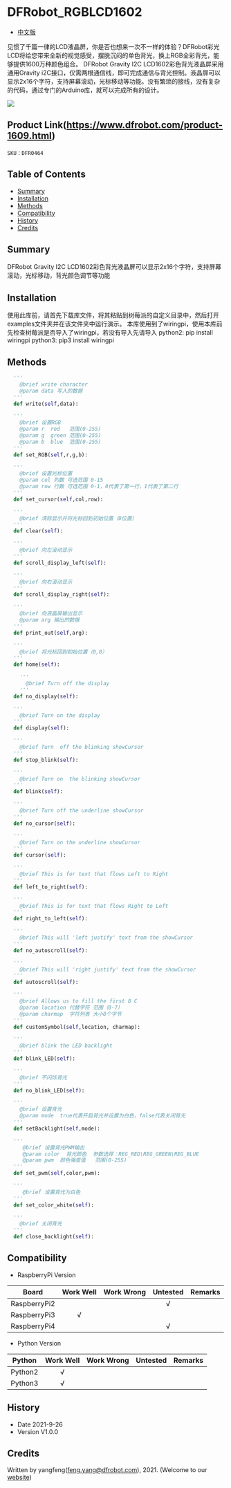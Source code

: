 # DFRobot_RGBLCD1602

- [中文版](./README_CN.md)

见惯了千篇一律的LCD液晶屏，你是否也想来一次不一样的体验？DFRobot彩光LCD将给您带来全新的视觉感受，摆脱沉闷的单色背光，换上RGB全彩背光，能够提供1600万种颜色组合。 DFRobot Gravity I2C LCD1602彩色背光液晶屏采用通用Gravity i2C接口，仅需两根通信线，即可完成通信与背光控制。液晶屏可以显示2x16个字符，支持屏幕滚动，光标移动等功能。没有繁琐的接线，没有复杂的代码，通过专门的Arduino库，就可以完成所有的设计。


![](../../resources/images/DFR0464.jpg)


## Product Link(https://www.dfrobot.com/product-1609.html)

    SKU：DFR0464

## Table of Contents

* [Summary](#summary)
* [Installation](#installation)
* [Methods](#methods)
* [Compatibility](#compatibility)
* [History](#history)
* [Credits](#credits)

## Summary

DFRobot Gravity I2C LCD1602彩色背光液晶屏可以显示2x16个字符，支持屏幕滚动，光标移动，背光颜色调节等功能

## Installation

使用此库前，请首先下载库文件，将其粘贴到树莓派的自定义目录中，然后打开examples文件夹并在该文件夹中运行演示。
本库使用到了wiringpi，使用本库前先检查树莓派是否导入了wiringpi，若没有导入先请导入
python2: pip install wiringpi
python3: pip3 install wiringpi

## Methods

```python
  '''
    @brief write character
    @param data 写入的数据
  '''
  def write(self,data):

  '''
    @brief 设置RGB
    @param r  red   范围(0-255)
    @param g  green 范围(0-255)
    @param b  blue  范围(0-255)
  '''
  def set_RGB(self,r,g,b):

  '''
    @brief 设置光标位置
    @param col 列数 可选范围 0-15
    @param row 行数 可选范围 0-1，0代表了第一行，1代表了第二行
  '''
  def set_cursor(self,col,row):

  '''
    @brief 清除显示并将光标回到初始位置（0位置）
  '''
  def clear(self):

  '''
    @brief 向左滚动显示
  '''
  def scroll_display_left(self):

  '''
    @brief 向右滚动显示
  '''
  def scroll_display_right(self):

  '''
    @brief 向液晶屏输出显示
    @param arg 输出的数据
  '''
  def print_out(self,arg):

  '''
    @brief 将光标回到初始位置（0,0）
  '''
  def home(self):

    '''
      @brief Turn off the display
    '''
  def no_display(self):

  '''
    @brief Turn on the display
  '''
  def display(self):

  '''
    @brief Turn  off the blinking showCursor
  '''
  def stop_blink(self):

  '''
    @brief Turn on  the blinking showCursor
  '''
  def blink(self):

  '''
    @brief Turn off the underline showCursor 
  '''
  def no_cursor(self):

  '''
    @brief Turn on the underline showCursor 
  '''
  def cursor(self):

  '''
    @brief This is for text that flows Left to Right
  '''
  def left_to_right(self):

  '''
    @brief This is for text that flows Right to Left
  '''
  def right_to_left(self):

  '''
    @brief This will 'left justify' text from the showCursor
  '''
  def no_autoscroll(self):

  '''
    @brief This will 'right justify' text from the showCursor
  '''
  def autoscroll(self):

  '''
    @brief Allows us to fill the first 8 C
    @param location 代替字符 范围（0-7）
    @param charmap  字符列表 大小8个字节
  '''
  def customSymbol(self,location, charmap):

  '''
    @brief blink the LED backlight
  '''
  def blink_LED(self):

  '''
    @brief 不闪烁背光
  '''
  def no_blink_LED(self):

  '''
    @brief 设置背光
    @param mode  true代表开启背光并设置为白色，false代表关闭背光
  '''
  def setBacklight(self,mode):

  '''
     @brief 设置背光PWM输出
     @param color  背光颜色  参数选择：REG_RED\REG_GREEN\REG_BLUE
     @param pwm  颜色强度值   范围(0-255)
  '''
  def set_pwm(self,color,pwm):

  '''
     @brief 设置背光为白色
  '''
  def set_color_white(self):

  '''
    @brief 关闭背光
  '''
  def close_backlight(self):
```

## Compatibility

* RaspberryPi Version

| Board        | Work Well | Work Wrong | Untested | Remarks |
| ------------ | :-------: | :--------: | :------: | ------- |
| RaspberryPi2 |           |            |    √     |         |
| RaspberryPi3 |     √     |            |          |         |
| RaspberryPi4 |           |            |    √     |         |

* Python Version

| Python  | Work Well | Work Wrong | Untested | Remarks |
| ------- | :-------: | :--------: | :------: | ------- |
| Python2 |     √     |            |          |         |
| Python3 |     √     |            |          |         |


## History

- Date 2021-9-26
- Version V1.0.0


## Credits

Written by yangfeng(feng.yang@dfrobot.com), 2021. (Welcome to our [website](https://www.dfrobot.com/))
